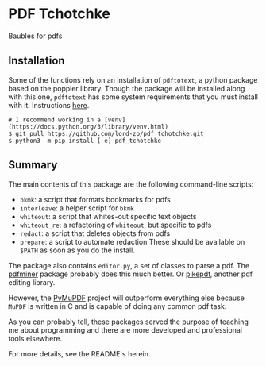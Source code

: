 # PDF Tchotchke

Baubles for pdfs

## Installation

Some of the functions rely on an installation of `pdftotext`, a python package
based on the poppler library.
Though the package will be installed along with this one, `pdftotext` has some
system requirements that you must install with it.
Instructions [here](https://github.com/jalan/pdftotext).

```
# I recommend working in a [venv](https://docs.python.org/3/library/venv.html)
$ git pull https://github.com/lord-zo/pdf_tchotchke.git
$ python3 -m pip install [-e] pdf_tchotchke
```

## Summary

The main contents of this package are the following command-line scripts:
- `bkmk`: a script that formats bookmarks for pdfs
- `interleave`: a helper script for `bkmk`
- `whiteout`: a script that whites-out specific text objects
- `whiteout_re`: a refactoring of `whiteout`, but specific to pdfs
- `redact`: a script that deletes objects from pdfs
- `prepare`: a script to automate redaction
These should be available on `$PATH` as soon as you do the install.

The package also contains `editor.py`, a set of classes to parse a pdf.
The [pdfminer](https://github.com/pdfminer/pdfminer.six) package probably does 
this much better.
Or [pikepdf](https://github.com/pikepdf/pikepdf), another pdf editing library.

However, the [PyMuPDF](https://github.com/pymupdf/PyMuPDF) project will
outperform everything else because `MuPDF` is written in C and
is capable of doing any common pdf task.

As you can probably tell, these packages served the purpose of teaching me 
about programming and there are more developed and professional tools elsewhere.

For more details, see the README's herein.
